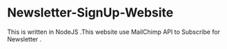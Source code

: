 # Newsletter-SignUp-Website
This is written in NodeJS .This website use MailChimp API to Subscribe for Newsletter .
